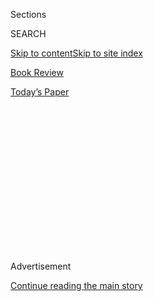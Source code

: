 <div id="app">

<div>

<div>

<div>

<div class="NYTAppHideMasthead css-1q2w90k e1suatyy0">

<div class="section css-ui9rw0 e1suatyy2">

<div class="css-eph4ug er09x8g0">

<div class="css-6n7j50">

</div>

<span class="css-1dv1kvn">Sections</span>

<div class="css-10488qs">

<span class="css-1dv1kvn">SEARCH</span>

</div>

[Skip to content](#site-content)[Skip to site index](#site-index)

</div>

<div id="masthead-section-label" class="css-1wr3we4 eaxe0e00">

[Book
Review](https://www.nytimes3xbfgragh.onion/section/books/review)

</div>

<div class="css-10698na e1huz5gh0">

</div>

</div>

<div id="masthead-bar-one" class="section hasLinks css-15hmgas e1csuq9d3">

<div class="css-uqyvli e1csuq9d0">

</div>

<div class="css-1uqjmks e1csuq9d1">

</div>

<div class="css-9e9ivx">

[](https://myaccount.nytimes3xbfgragh.onion/auth/login?response_type=cookie&client_id=vi)

</div>

<div class="css-1bvtpon e1csuq9d2">

[Today’s
Paper](https://www.nytimes3xbfgragh.onion/section/todayspaper)

</div>

</div>

</div>

</div>

<div data-aria-hidden="false">

<div id="site-content" data-role="main">

<div>

<div class="css-1aor85t" style="opacity:0.000000001;z-index:-1;visibility:hidden">

<div class="css-1hqnpie">

<div class="css-epjblv">

<span class="css-17xtcya">[Book
Review](/section/books/review)</span><span class="css-x15j1o">|</span><span class="css-fwqvlz">‘Looking
for Miss America’ Tells the History of the Legendary
Pageant</span>

</div>

<div class="css-k008qs">

<div class="css-1iwv8en">

<span class="css-18z7m18"></span>

<div>

</div>

</div>

<span class="css-1n6z4y">https://nyti.ms/3i9uf4b</span>

<div class="css-1705lsu">

<div class="css-4xjgmj">

<div class="css-4skfbu" data-role="toolbar" data-aria-label="Social Media Share buttons, Save button, and Comments Panel with current comment count" data-testid="share-tools">

  - 
  - 
  - 
  - 
    
    <div class="css-6n7j50">
    
    </div>

  - 

</div>

</div>

</div>

</div>

</div>

</div>

<div id="NYT_TOP_BANNER_REGION" class="css-13pd83m">

</div>

<div id="top-wrapper" class="css-1sy8kpn">

<div id="top-slug" class="css-l9onyx">

Advertisement

</div>

[Continue reading the main
story](#after-top)

<div class="ad top-wrapper" style="text-align:center;height:100%;display:block;min-height:250px">

<div id="top" class="place-ad" data-position="top" data-size-key="top">

</div>

</div>

<div id="after-top">

</div>

</div>

<div id="sponsor-wrapper" class="css-1hyfx7x">

<div id="sponsor-slug" class="css-19vbshk">

Supported by

</div>

[Continue reading the main
story](#after-sponsor)

<div id="sponsor" class="ad sponsor-wrapper" style="text-align:center;height:100%;display:block">

</div>

<div id="after-sponsor">

</div>

</div>

nonfiction

<div class="css-9u9xp4 ehdk2mb0">

# ‘Looking for Miss America’ Tells the History of the Legendary Pageant

</div>

<div class="css-79elbk" data-testid="photoviewer-wrapper">

<div class="css-z3e15g" data-testid="photoviewer-wrapper-hidden">

</div>

<div class="css-1a48zt4 ehw59r15" data-testid="photoviewer-children">

![<span class="css-16f3y1r e13ogyst0" data-aria-hidden="true">Yolande
Betbeze, Miss America, 1951. A vocal critic of the pageant’s white-bread
homogeneity, she advised Philip Roth on his portrayal of an ex-Miss New
Jersey in “American
Pastoral.”</span><span class="css-cnj6d5 e1z0qqy90" itemprop="copyrightHolder"><span class="css-1ly73wi e1tej78p0">Credit...</span><span><span>Associated
Press</span></span></span>](https://static01.graylady3jvrrxbe.onion/images/2020/08/04/books/review/04Fischer1/merlin_105032884_440a458c-3575-495e-8312-a890f5ab2649-articleLarge.jpg?quality=75&auto=webp&disable=upscale)

</div>

</div>

<div class="css-170u9t6">

<div class="css-u7fh8e">

<div class="css-79elbk">

Buy Book<span data-aria-hidden="true">
    ▾</span>

  - [Amazon](https://www.amazon.com/gp/search?index=books&tag=NYTBSREV-20&field-keywords=Looking+for+Miss+America%3A+A+Pageant%27s+100-Year+Quest+to+Define+Womanhood+Margot+Mifflin)
  - [Apple
    Books](https://du-gae-books-dot-nyt-du-prd.appspot.com/buy?title=Looking+for+Miss+America%3A+A+Pageant%27s+100-Year+Quest+to+Define+Womanhood&author=Margot+Mifflin)
  - [Barnes and
    Noble](https://www.anrdoezrs.net/click-7990613-11819508?url=https%3A%2F%2Fwww.barnesandnoble.com%2Fw%2F%3Fean%3D9781640092235)
  - [Books-A-Million](https://www.anrdoezrs.net/click-7990613-35140?url=https%3A%2F%2Fwww.booksamillion.com%2Fp%2FLooking%2Bfor%2BMiss%2BAmerica%253A%2BA%2BPageant%2527s%2B100-Year%2BQuest%2Bto%2BDefine%2BWomanhood%2FMargot%2BMifflin%2F9781640092235)
  - [Bookshop](https://bookshop.org/a/3546/9781640092235)
  - [Indiebound](https://www.indiebound.org/book/9781640092235?aff=NYT)

</div>

When you purchase an independently reviewed book through our site, we
earn an affiliate commission.

</div>

</div>

<div class="css-xt80pu e12qa4dv0">

<div class="css-18e8msd">

<div class="css-vp77d3 epjyd6m0">

<div class="css-1baulvz">

By <span class="css-1baulvz last-byline" itemprop="name">Molly
Fischer</span>

</div>

</div>

  - Aug. 4, 2020, <span class="css-epvm6">5:00 a.m.
    ET</span>

  - 
    
    <div class="css-4xjgmj">
    
    <div class="css-d8bdto" data-role="toolbar" data-aria-label="Social Media Share buttons, Save button, and Comments Panel with current comment count" data-testid="share-tools">
    
      - 
      - 
      - 
      - 
        
        <div class="css-6n7j50">
        
        </div>
    
      - 
    
    </div>
    
    </div>

</div>

</div>

<div class="section meteredContent css-1r7ky0e" name="articleBody" itemprop="articleBody">

<div class="css-1fanzo5 StoryBodyCompanionColumn">

<div class="css-53u6y8">

**LOOKING FOR MISS AMERICA**  
**A Pageant’s 100-Year Quest to Define Womanhood**  
By Margot Mifflin

First of all, in case you wondered, Donald Trump does not own, nor has
he ever owned, the Miss America pageant. He owned the other one — Miss
USA. Margot Mifflin makes this clarification a few times in the course
of her book “Looking for Miss America: A Pageant’s 100-Year Quest to
Define Womanhood.”

“When I tell people the topic of this book, 90 percent respond by saying
it’s timely because of Trump,” Mifflin explains in one parenthetical
aside. The president has bragged about surprising teenage pageant
contestants in their dressing room and once “famously fat-shamed a Miss
Universe.” In the minds of many, including Mifflin’s interlocutors,
“this was all Miss America scandal,” she writes — but no.

The need to draw the distinction is revealing. Today, the Miss America
pageant is culturally marginal enough for the average person to possess
only a blurry awareness that it persists. This average person isn’t
keeping it straight from rival pageants, [much less reliably tuning
in](https://www.hollywoodreporter.com/live-feed/miss-america-2020-tv-ratings-thursday-dec-19-2019-1264411#:~:text=For%20the%20second%20straight%20year,rating%20in%20adults%2018%2D49.).
But at the same time, for its partisans, there’s also long been a need
to hold Miss America apart from other pageants. In the words of Lenora
Slaughter, the woman who gave Miss America its enduring shape and served
as the pageant’s director for 32 years: “It couldn’t just be a beauty
contest.”

</div>

</div>

<div class="css-79elbk" data-testid="photoviewer-wrapper">

<div class="css-z3e15g" data-testid="photoviewer-wrapper-hidden">

</div>

<div class="css-1a48zt4 ehw59r15" data-testid="photoviewer-children">

![](https://static01.graylady3jvrrxbe.onion/images/2020/07/01/books/review/Fischer2/Fischer2-articleLarge.jpg?quality=75&auto=webp&disable=upscale)

</div>

</div>

<div class="css-1fanzo5 StoryBodyCompanionColumn">

<div class="css-53u6y8">

The challenge Mifflin sets herself in “Looking for Miss America” is
articulating what exactly makes this nearly 100-year-old institution
something more. For Slaughter, distinguishing Miss America meant
offering a talent competition and scholarships; today, the pageant touts
itself as “one of the nation’s largest providers of scholarship
assistance to young women,” with $3 million awarded annually. This
branding sidesteps the question of what scholarships have to do with
swimsuits — Miss America maintained its swimsuit competition until 2018
— and thus tends to inspire a certain amount of skepticism. (“It is
*not* a beauty pageant; it is a scholarship program\!” Sandra Bullock
snaps, of the fictional pageant in which she competes in “Miss
Congeniality.”)

</div>

</div>

<div class="css-1fanzo5 StoryBodyCompanionColumn">

<div class="css-53u6y8">

Mifflin is no Miss America apologist. She’s cleareyed about the
pageant’s many hypocrisies and failures, which include a legacy of
racial exclusion that endured long after a rule requiring contestants to
be “in good health and of the white race” was scrapped in the 1950s. But
Mifflin, too, is invested in the pageant’s sense of specialness; she’s
mining Miss America for meaning, which requires making the case that
there’s meaning to be found. “The pageant has wormed its way into our
national subconscious,” she writes. A different kind of book might be
written about the subculture that has sprung up around Miss America,
about the feeder pageants and local traditions that make up the lived
experience of the pageant for most of the thousands of women who
compete. (Today, they number around 4,000; in the 1980s, the figure was
more like 80,000.) “Looking for Miss America” focuses instead on the
pageant’s mass-culture significance — the stage it has offered and the
kind of public figures it has produced.

Who is Miss America? She’s not quite a first lady and not quite a
Playboy Bunny, but she shares some qualifications and job
responsibilities with both. She plays a ceremonial role that’s patriotic
without being democratic, simultaneously quasi-royal and girl-next-door,
and also, on occasion, under-clothed. She represents some unstable
combination of qualities that Americans might want to salute, feel up or
be.

Mifflin tracks the evolution of that peculiar role alongside the
shifting expectations and ideals of femininity in America, from flappers
to Rosie the Riveter to Helen Gurley Brown to “empowerment” doublespeak.
The marks she hits are largely familiar, and her galloping pace through
a century of pop culture — 310 pages pass swiftly — produces some
moments of Wikipedia on speed. (“In the 1970s, punk music channeled
white-knuckled anger and nihilistic despair, and ‘Saturday Night Live’
lampooned celebrities and politicians.”) “Looking for Miss America” is
at its best when Mifflin pauses this sweeping summary to tell the
stories of individual contestants. The pageant’s tensions and
ambiguities emerge most vividly through the way particular women
understood them in the context of their particular
time.

</div>

</div>

<div class="css-79elbk" data-testid="photoviewer-wrapper">

<div class="css-z3e15g" data-testid="photoviewer-wrapper-hidden">

</div>

<div class="css-1a48zt4 ehw59r15" data-testid="photoviewer-children">

<div class="css-1xdhyk6 erfvjey0">

<span class="css-1ly73wi e1tej78p0">Image</span>

<div class="css-zjzyr8">

<div data-testid="lazyimage-container" style="height:298.37777777777774px">

</div>

</div>

</div>

<span class="css-16f3y1r e13ogyst0" data-aria-hidden="true">Vanessa
Williams, Miss America, 1984. The only winner to resign the title,
Williams went on to become more successful than any Miss America had
ever
been.</span><span class="css-cnj6d5 e1z0qqy90" itemprop="copyrightHolder"><span class="css-1ly73wi e1tej78p0">Credit...</span><span>Danny
Drake/Associated Press</span></span>

</div>

</div>

<div class="css-1fanzo5 StoryBodyCompanionColumn">

<div class="css-53u6y8">

For Yolande Betbeze — the 1951 winner, and one of Mifflin’s most
affectionate portraits — Miss America was a ticket out of Mobile, Ala.,
to New York City, where she studied philosophy at the New School and
acting with Stella Adler. Betbeze got involved with the civil rights
movement and started an Off Broadway theater; in later life, she became
a fixture of D.C. society, maintaining a long-term affair with an
Algerian resistance fighter turned diplomat.

She became a vocal critic of Miss America, particularly its white-bread
homogeneity, but her own experiences gained literary immortality: She
advised Philip Roth on his portrayal of an ex-Miss New Jersey in
“American Pastoral*.*” And she also managed to rewrite Miss America’s
job description by refusing to model swimsuits during her reign. (The
pageant’s swimwear sponsor was sufficiently aggrieved that it abandoned
Miss America and launched a pageant of its own — Miss USA, eventually
acquired by Trump.)

As much as the history of Miss America is about womanhood, it’s also
about celebrity, and the developing American attitude toward fame. In
the pageant’s earliest years, seeking to capitalize on the event’s
publicity was considered unsavory; in the modern era, the contest has
been matter-of-factly regarded as a steppingstone to public life.
Perhaps the pageant’s most illuminating winner is Vanessa Williams: In
1984, Williams became the first Black woman crowned Miss America, and
was applauded as a barrier-breaker even by some pageant skeptics — while
also becoming the object of death threats from strangers and racist
jokes from Johnny Carson. Then, 10 months into her reign, Williams
learned Penthouse planned to publish nude photos obtained without her
permission. When the magazine came out, she was given 72 hours to resign
her title. Mifflin writes, “Williams was the pageant’s own Hester
Prynne, the first and only winner to be dethroned, whose transgression
only intensified her aura.” Indeed, a funny thing happened after
Williams stopped being Miss America: She became more successful than any
Miss America had ever been. Her debut album went platinum; she collected
Grammy, Tony and Emmy nominations; she’s enjoyed a long career onstage
and onscreen. Her ascendancy to the status of actual famous person made
winning Miss America seem provincial in comparison.

In 1970, the pageant had 22 million viewers; by 2000, viewership had
declined to 8.8 million. The 21st century grew increasingly removed from
the years in which Miss America had been a prime target for feminist
protest, when a critic might plausibly write of “turning on the TV to
watch at least one or two beauty contests each year,” as Pauline Kael
did in 1975. Reality TV has usurped its appeal as entertainment, and
ambitious young women who want to capitalize on looks and charisma don’t
need an organized competition; they’ve got Instagram.

The Miss America pageant’s earliest origins, back in 1921, lay in local
business owners’ desire to extend the Atlantic City tourist season from
the summer months and into early fall. After the 2018 pageant, the
city’s Casino Reinvestment Development Authority pulled its subsidies
and ousted Miss America from its traditional venue at Boardwalk Hall — a
mighty symbolic blow to an institution already struggling to find its
footing in a changed world. (Gretchen Carlson, Miss America 1989,
assumed a leadership role in the aftermath of \#MeToo, but her tenure
was controversial and short-lived.) The commercial promise that saw the
pageant through shifting winds of feminism and fame would seem, at
present, to have mostly disappeared. Mifflin’s lively book reads as an
obituary.

</div>

</div>

</div>

<div>

</div>

<div>

</div>

<div>

</div>

<div>

<div id="bottom-wrapper" class="css-1ede5it">

<div id="bottom-slug" class="css-l9onyx">

Advertisement

</div>

[Continue reading the main
story](#after-bottom)

<div id="bottom" class="ad bottom-wrapper" style="text-align:center;height:100%;display:block;min-height:90px">

</div>

<div id="after-bottom">

</div>

</div>

</div>

</div>

</div>

## Site Index

<div>

</div>

## Site Information Navigation

  - [© <span>2020</span> <span>The New York Times
    Company</span>](https://help.nytimes3xbfgragh.onion/hc/en-us/articles/115014792127-Copyright-notice)

<!-- end list -->

  - [NYTCo](https://www.nytco.com/)
  - [Contact
    Us](https://help.nytimes3xbfgragh.onion/hc/en-us/articles/115015385887-Contact-Us)
  - [Work with us](https://www.nytco.com/careers/)
  - [Advertise](https://nytmediakit.com/)
  - [T Brand Studio](http://www.tbrandstudio.com/)
  - [Your Ad
    Choices](https://www.nytimes3xbfgragh.onion/privacy/cookie-policy#how-do-i-manage-trackers)
  - [Privacy](https://www.nytimes3xbfgragh.onion/privacy)
  - [Terms of
    Service](https://help.nytimes3xbfgragh.onion/hc/en-us/articles/115014893428-Terms-of-service)
  - [Terms of
    Sale](https://help.nytimes3xbfgragh.onion/hc/en-us/articles/115014893968-Terms-of-sale)
  - [Site
    Map](https://spiderbites.nytimes3xbfgragh.onion)
  - [Help](https://help.nytimes3xbfgragh.onion/hc/en-us)
  - [Subscriptions](https://www.nytimes3xbfgragh.onion/subscription?campaignId=37WXW)

</div>

</div>

</div>

</div>
